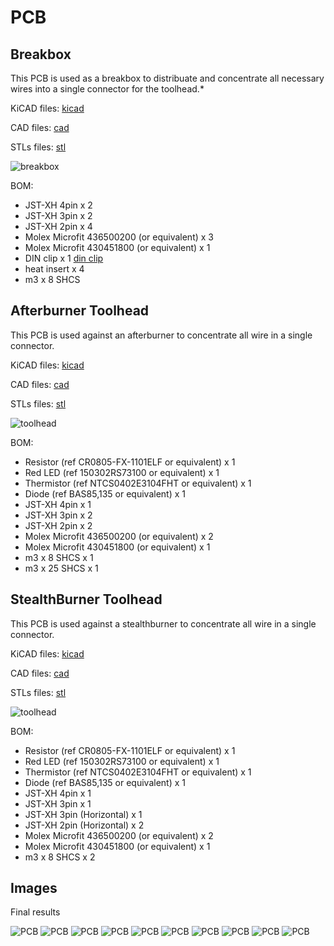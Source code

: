 # PCB

## Breakbox

This PCB is used as a breakbox to distribuate and concentrate all necessary wires into a single connector for the toolhead.*

KiCAD files: [kicad](./KiCad/breakbox/)

CAD files: [cad](./CAD/breakbox/)

STLs files: [stl](./STL/breakbox/)

![breakbox](./Images/breakbox_pcb.png)

BOM:
- JST-XH 4pin x 2
- JST-XH 3pin x 2
- JST-XH 2pin x 4
- Molex Microfit 436500200 (or equivalent) x 3
- Molex Microfit 430451800 (or equivalent) x 1
- DIN clip x 1 [din clip](https://github.com/VoronDesign/Voron-2/blob/Voron2.4/STLs/Electronics_Bay/pcb_din_clip_x3.stl)
- heat insert x 4
- m3 x 8 SHCS

## Afterburner Toolhead

This PCB is used against an afterburner to concentrate all wire in a single connector.

KiCAD files: [kicad](./KiCad/toolhead/vanilla_afterburner/)

CAD files: [cad](./CAD/toolhead/vanilla_afterburner/)

STLs files: [stl](./STL/toolhead/vanilla_afterburner/)

![toolhead](./Images/toolhead_afterburner_pcb.png)

BOM:
- Resistor (ref CR0805-FX-1101ELF or equivalent) x 1
- Red LED (ref 150302RS73100 or equivalent) x 1
- Thermistor (ref NTCS0402E3104FHT or equivalent) x 1
- Diode (ref BAS85,135 or equivalent) x 1
- JST-XH 4pin x 1
- JST-XH 3pin x 2
- JST-XH 2pin x 2
- Molex Microfit 436500200 (or equivalent) x 2
- Molex Microfit 430451800 (or equivalent) x 1
- m3 x 8 SHCS x 1
- m3 x 25 SHCS x 1

## StealthBurner Toolhead

This PCB is used against a stealthburner to concentrate all wire in a single connector.

KiCAD files: [kicad](./KiCad/toolhead/stealthburner/one_pcb/)

CAD files: [cad](./CAD/toolhead/stealthburner/)

STLs files: [stl](./STL/toolhead/stealthburner/)

![toolhead](./Images/toolhead_stealthburner_pcb.png)

BOM:
- Resistor (ref CR0805-FX-1101ELF or equivalent) x 1
- Red LED (ref 150302RS73100 or equivalent) x 1
- Thermistor (ref NTCS0402E3104FHT or equivalent) x 1
- Diode (ref BAS85,135 or equivalent) x 1
- JST-XH 4pin x 1
- JST-XH 3pin x 1
- JST-XH 3pin (Horizontal) x 1
- JST-XH 2pin (Horizontal) x 2
- Molex Microfit 436500200 (or equivalent) x 2
- Molex Microfit 430451800 (or equivalent) x 1
- m3 x 8 SHCS x 2

## Images

Final results

![PCB](./Images/both_pcbs.jpg)
![PCB](./Images/preview_01.png)
![PCB](./Images/preview_02.png)
![PCB](./Images/preview_03.png)
![PCB](./Images/preview_04.png)
![PCB](./Images/preview_05.png)
![PCB](./Images/preview_06.png)
![PCB](./Images/preview_07.png)
![PCB](./Images/preview_08.png)
![PCB](./Images/preview_09.png)
